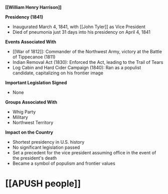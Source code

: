 **[[William Henry Harrison]]**

**Presidency (1841)**

* Inaugurated March 4, 1841, with [[John Tyler]] as Vice President
* Died of pneumonia just 31 days into his presidency on April 4, 1841

**Events Associated With**

* [[War of 1812]]: Commander of the Northwest Army, victory at the Battle of Tippecanoe (1811)
* Indian Removal Act (1830): Enforced the Act, leading to the Trail of Tears
* Log Cabin and Hard Cider Campaign (1840): Ran as a populist candidate, capitalizing on his frontier image

**Important Legislation Signed**

* None

**Groups Associated With**

* Whig Party
* Military
* Northwest Territory

**Impact on the Country**

* Shortest presidency in U.S. history
* No significant legislation passed
* Set a precedent for the vice president assuming office in the event of the president's death
* Became a symbol of populism and frontier values
# [[APUSH people]]
